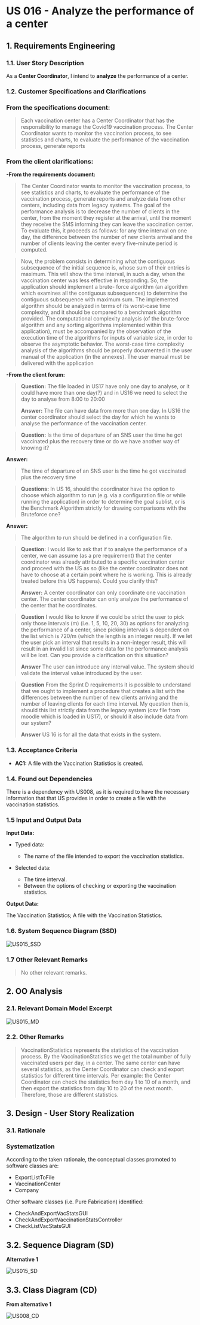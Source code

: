 # US 016 - Analyze the performance of a center

## 1. Requirements Engineering

### 1.1. User Story Description

As a **Center Coordinator**, I intend to **analyze** the performance of a center.


### 1.2. Customer Specifications and Clarifications

### **From the specifications document:**

> Each vaccination center has a Center Coordinator that has the responsibility to manage the Covid19 vaccination process. The Center Coordinator wants to monitor the vaccination process, to see
statistics and charts, to evaluate the performance of the vaccination process, generate reports

### **From the client clarifications:**

**-From the requirements document:**
>The Center Coordinator wants to monitor the vaccination process, to see
statistics and charts, to evaluate the performance of the vaccination process, generate reports and
analyze data from other centers, including data from legacy systems. The goal of the performance
analysis is to decrease the number of clients in the center, from the moment they register at the
arrival, until the moment they receive the SMS informing they can leave the vaccination center. To
evaluate this, it proceeds as follows: for any time interval on one day, the difference between the
number of new clients arrival and the number of clients leaving the center every five-minute period
is computed.

>Now, the problem consists in determining what the contiguous subsequence of the initial sequence
is, whose sum of their entries is maximum. This will show the time interval, in such a day, when the
vaccination center was less effective in responding. So, the application should implement a brute-
force algorithm (an algorithm which examines all the contiguous subsequences) to determine the
contiguous subsequence with maximum sum. The implemented algorithm should be analyzed in
terms of its worst-case time complexity, and it should be compared to a benchmark algorithm
provided. The computational complexity analysis (of the brute-force algorithm and any sorting
algorithms implemented within this application), must be accompanied by the observation of the
execution time of the algorithms for inputs of variable size, in order to observe the asymptotic
behavior. The worst-case time complexity analysis of the algorithms should be properly
documented in the user manual of the application (in the annexes). The user manual must be
delivered with the application
 

**-From the client forum:**


>**Question:**
>The file loaded in US17 have only one day to analyse, or it could have more than one day(?) and in US16 we need to select the day to analyse from 8:00 to 20:00
>
>**Answer:**
>The file can have data from more than one day. In US16 the center coordinator should select the day for which he wants to analyse the performance of the vaccination center.


>**Question:**
>Is the time of departure of an SNS user the time he got vaccinated plus the recovery time or do we have another way of knowing it?
>
**Answer:**
>The time of departure of an SNS user is the time he got vaccinated plus the recovery time



>**Questions:**
>In US 16, should the coordinator have the option to choose which algorithm to run (e.g. via a configuration file or while running the application) in order to determine the goal sublist, or is the Benchmark Algorithm strictly for drawing comparisons with the Bruteforce one?
>
**Answer:**
>The algorithm to run should be defined in a configuration file.
 

>**Question:**
>I would like to ask that if to analyse the performance of a center, we can assume (as a pre requirement) that the center coordinator was already attributed to a specific vaccination center and proceed with the US as so (like the center coordinator does not have to choose at a certain point where he is working. This is already treated before this US happens). Could you clarify this?
>
>**Answer:**
>A center coordinator can only coordinate one vaccination center. The center coordinator can only analyze the performance of the center that he coordinates.


>**Question**
>I would like to know if we could be strict the user to pick only those intervals (m) (i.e. 1, 5, 10, 20, 30) as options for analyzing the performance of a center, since picking intervals is dependent on the list which is 720/m (which the length is an integer result). If we let the user pick an interval that results in a non-integer result, this will result in an invalid list since some data for the performance analysis will be lost. Can you provide a clarification on this situation?
> 
> **Answer**
>  The user can introduce any interval value. The system should validate the interval value introduced by the user.


>**Question**
> From the Sprint D requirements it is possible to understand that we ought to implement a procedure that creates a list with the differences between the number of new clients arriving and the number of leaving clients for each time interval. My question then is, should this list strictly data from the legacy system (csv file from moodle which is loaded in US17), or should it also include data from our system?
> 
> **Answer**
>US 16 is for all the data that exists in the system.



### 1.3. Acceptance Criteria


* **AC1:** A file with the Vaccination Statistics is created.


### 1.4. Found out Dependencies

There is a dependency with US008, as it is required to have the necessary information that that US provides in order to create a file with the vaccination statistics.

### 1.5 Input and Output Data

**Input Data:**

* Typed data:
    - The name of the file intended to export the vaccination statistics.

* Selected data:
    - The time interval.
    - Between the options of checking or exporting the vaccination statistics.

**Output Data:**

The Vaccination Statistics;
 A file with the Vaccination Statistics.


### 1.6. System Sequence Diagram (SSD)

![US015_SSD](US015_SSD.svg)

### 1.7 Other Relevant Remarks

>No other relevant remarks.

## 2. OO Analysis

### 2.1. Relevant Domain Model Excerpt 

![US015_MD](US015_MD.svg)

### 2.2. Other Remarks

> VaccinationStatistics represents the statistics of the vaccination process.
> By the VaccinationStatistics we get the total number of fully vaccinated users per day, in a center.
> The same center can have several statistics, as the Center Coordinator can check and export statistics for different time intervals.
> Per example: the Center Coordinator can check the statistics from day 1 to 10 of a month, and then export the statistics from day 10 to 20 of the next month. Therefore, those are different statistics.


## 3. Design - User Story Realization 

### 3.1. Rationale



### Systematization ##

According to the taken rationale, the conceptual classes promoted to software classes are:


* ExportListToFile
* VaccinationCenter
* Company

Other software classes (i.e. Pure Fabrication) identified:
* CheckAndExportVacStatsGUI
* CheckAndExportVaccinationStatsController
* CheckListVacStatsGUI

## 3.2. Sequence Diagram (SD)

**Alternative 1**

![US015_SD](US015_SD.svg)

## 3.3. Class Diagram (CD)

**From alternative 1**

![US008_CD](US008_CD.svg)